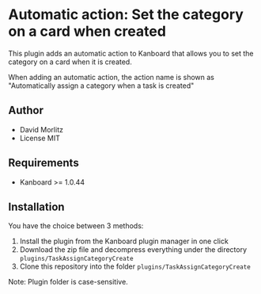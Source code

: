 Automatic action: Set the category on a card when created
=========================================================

This plugin adds an automatic action to Kanboard that allows you to
set the category on a card when it is created.

When adding an automatic action, the action name is shown as
"Automatically assign a category when a task is created"

Author
------

- David Morlitz
- License MIT

Requirements
------------

- Kanboard >= 1.0.44

Installation
------------

You have the choice between 3 methods:

1. Install the plugin from the Kanboard plugin manager in one click
2. Download the zip file and decompress everything under the directory `plugins/TaskAssignCategoryCreate`
3. Clone this repository into the folder `plugins/TaskAssignCategoryCreate`

Note: Plugin folder is case-sensitive.
